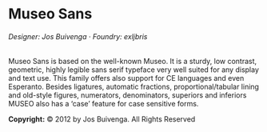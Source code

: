 # Museo Sans
###### Designer: Jos Buivenga · Foundry: exljbris

Museo Sans is based on the well-known Museo. It is a sturdy, low contrast, geometric, highly legible sans serif typeface very well suited for any display and text use.
This family offers also support for CE languages and even Esperanto. Besides ligatures, automatic fractions, proportional/tabular lining and old-style figures, numerators, denominators, superiors and inferiors MUSEO also has a ‘case’ feature for case sensitive forms.

__Copyright:__ © 2012 by Jos Buivenga. All Rights Reserved
